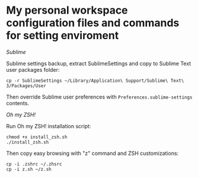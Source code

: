 # My personal workspace configuration files and commands for setting enviroment

*Sublime*

Sublime settings backup, extract SublimeSettings and copy to Sublime Text user packages folder:

```
cp -r SublimeSettings ~/Library/Application\ Support/Sublime\ Text\ 3/Packages/User
```

Then override Sublime user preferences with `Preferences.sublime-settings` contents.

*Oh my ZSH!*

Run Oh my ZSH! installation script:

```
chmod +x install_zsh.sh
./install_zsh.sh
```

Then copy easy browsing with "z" command and ZSH customizations:

```
cp -i .zshrc ~/.zhsrc
cp -i z.sh ~/z.sh
```
